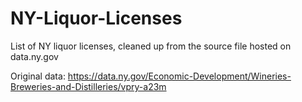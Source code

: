 # NY-Liquor-Licenses
List of NY liquor licenses, cleaned up from the source file hosted on data.ny.gov

Original data: https://data.ny.gov/Economic-Development/Wineries-Breweries-and-Distilleries/vpry-a23m
